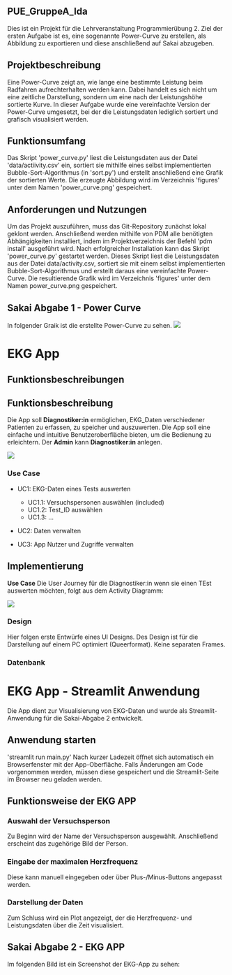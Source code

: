 ## PUE_GruppeA_Ida

Dies ist ein Projekt für die Lehrveranstaltung Programmierübung 2. Ziel der ersten Aufgabe ist es, eine sogenannte Power-Curve zu erstellen, als Abbildung zu exportieren und diese anschließend auf Sakai abzugeben.


## Projektbeschreibung

Eine Power-Curve zeigt an, wie lange eine bestimmte Leistung beim Radfahren aufrechterhalten werden kann. Dabei handelt es sich nicht um eine zeitliche Darstellung, sondern um eine nach der Leistungshöhe sortierte Kurve. In dieser Aufgabe wurde eine vereinfachte Version der Power-Curve umgesetzt, bei der die Leistungsdaten lediglich sortiert und grafisch visualisiert werden.


## Funktionsumfang

Das Skript 'power_curve.py' liest die Leistungsdaten aus der Datei 'data/actiivity.csv' ein, sortiert sie mithilfe eines selbst implementierten Bubble-Sort-Algorithmus (in 'sort.py') und erstellt anschließend eine Grafik der sortierten Werte. Die erzeugte Abbildung wird im Verzeichnis 'figures' unter dem Namen 'power_curve.png' gespeichert.


## Anforderungen und Nutzungen

Um das Projekt auszuführen, muss das Git-Repository zunächst lokal geklont werden. Anschließend werden mithilfe von PDM alle benötigten Abhängigkeiten installiert, indem im Projektverzeichnis der Befehl 'pdm install' ausgeführt wird.
Nach erfolgreicher Installation kann das Skript 'power_curve.py' gestartet werden. Dieses Skript liest die Leistungsdaten aus der Datei data/activity.csv, sortiert sie mit einem selbst implementierten Bubble-Sort-Algorithmus und erstellt daraus eine vereinfachte Power-Curve.
Die resultierende Grafik wird im Verzeichnis 'figures' unter dem Namen power_curve.png gespeichert.

## Sakai Abgabe 1 - Power Curve
In folgender Graik ist die erstellte Power-Curve zu sehen.
![](figures/power_curve.png)


# EKG App

## Funktionsbeschreibungen

## Funktionsbeschreibung
Die App soll __Diagnostiker:in__ ermöglichen, EKG_Daten verschiedener Patienten zu erfassen, zu speicher und auszuwerten. Die App soll eine einfache und intuitive Benutzeroberfläche bieten, um die Bedienung zu erleichtern.
Der __Admin__ kann __Diagnostiker:in__ anlegen.


![](docs/UML_usecase.drawio.png)

### Use Case

- UC1: EKG-Daten eines Tests auswerten
    - UC1.1: Versuchspersonen auswählen (included)
    - UC1.2: Test_ID auswählen
    - UC1.3: ...

- UC2: Daten verwalten

- UC3: App Nutzer und Zugriffe verwalten

## Implementierung
__Use Case__ Die User Journey für die Diagnostiker:in wenn sie einen TEst auswerten möchten, folgt aus dem Activity Diagramm:

![](docs/ekg_data._acticity.svg)

### Design 

Hier folgen erste Entwürfe eines UI Designs. Des Design ist für die Darstellung auf einem PC optimiert (Queerformat). Keine separaten Frames.

### Datenbank

# EKG App - Streamlit Anwendung
Die App dient zur Visualisierung von EKG-Daten und wurde als Streamlit-Anwendung für die Sakai-Abgabe 2 entwickelt.

## Anwendung starten
'streamlit run main.py'
Nach kurzer Ladezeit öffnet sich automatisch ein Browserfenster mit der App-Oberfläche. Falls Änderungen am Code vorgenommen werden, müssen diese gespeichert und die Streamlit-Seite im Browser neu geladen werden.


## Funktionsweise der EKG APP

### Auswahl der Versuchsperson
Zu Beginn wird der Name der Versuchsperson ausgewählt. Anschließend erscheint das zugehörige Bild der Person.
### Eingabe der maximalen Herzfrequenz
Diese kann manuell eingegeben oder über Plus-/Minus-Buttons angepasst werden.
### Darstellung der Daten
Zum Schluss wird ein Plot angezeigt, der die Herzfrequenz- und Leistungsdaten über die Zeit visualisiert.

## Sakai Abgabe 2 - EKG APP
Im folgenden Bild ist ein Screenshot der EKG-App zu sehen:

![]()
